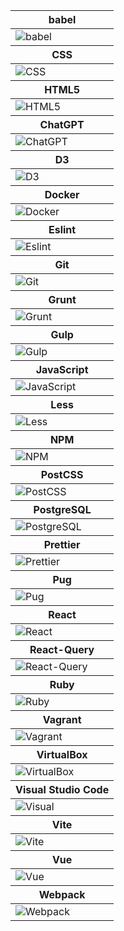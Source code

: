 <table>
<thead>
<tr>
<th style='height: 20px;'>
babel
</th>
</tr>
</thead>
<tbody>
<tr>
<td style='height: 20px;'>
<img src=https://github.com/AndriiKot/___Icons__and__Links___/blob/main/icons/babel.svg alt=babel>
</td>
</tr>
</tbody>
<thead>
<tr>
<th style='height: 20px;'>
CSS
</th>
</tr>
</thead>
<tbody>
<tr>
<td style='height: 20px;'>
<img src=https://github.com/AndriiKot/___Icons__and__Links___/blob/main/icons/css.svg alt=CSS>
</td>
</tr>
</tbody>
<thead>
<tr>
<th style='height: 20px;'>
HTML5
</th>
</tr>
</thead>
<tbody>
<tr>
<td style='height: 20px;'>
<img src=https://github.com/AndriiKot/___Icons__and__Links___/blob/main/icons/html.svg alt=HTML5>
</td>
</tr>
</tbody>
<thead>
<tr>
<th style='height: 20px;'>
ChatGPT
</th>
</tr>
</thead>
<tbody>
<tr>
<td style='height: 20px;'>
<img src=https://github.com/AndriiKot/___Icons__and__Links___/blob/main/icons/chatgpt.svg alt=ChatGPT>
</td>
</tr>
</tbody>
<thead>
<tr>
<th style='height: 20px;'>
D3
</th>
</tr>
</thead>
<tbody>
<tr>
<td style='height: 20px;'>
<img src=https://github.com/AndriiKot/___Icons__and__Links___/blob/main/icons/d3.svg alt=D3>
</td>
</tr>
</tbody>
<thead>
<tr>
<th style='height: 20px;'>
Docker
</th>
</tr>
</thead>
<tbody>
<tr>
<td style='height: 20px;'>
<img src=https://github.com/AndriiKot/___Icons__and__Links___/blob/main/icons/docker.svg alt=Docker>
</td>
</tr>
</tbody>
<thead>
<tr>
<th style='height: 20px;'>
Eslint
</th>
</tr>
</thead>
<tbody>
<tr>
<td style='height: 20px;'>
<img src=https://github.com/AndriiKot/___Icons__and__Links___/blob/main/icons/eslint.svg alt=Eslint>
</td>
</tr>
</tbody>
<thead>
<tr>
<th style='height: 20px;'>
Git
</th>
</tr>
</thead>
<tbody>
<tr>
<td style='height: 20px;'>
<img src=https://github.com/AndriiKot/___Icons__and__Links___/blob/main/icons/git.svg alt=Git>
</td>
</tr>
</tbody>
<thead>
<tr>
<th style='height: 20px;'>
Grunt
</th>
</tr>
</thead>
<tbody>
<tr>
<td style='height: 20px;'>
<img src=https://github.com/AndriiKot/___Icons__and__Links___/blob/main/icons/grunt.svg alt=Grunt>
</td>
</tr>
</tbody>
<thead>
<tr>
<th style='height: 20px;'>
Gulp
</th>
</tr>
</thead>
<tbody>
<tr>
<td style='height: 20px;'>
<img src=https://github.com/AndriiKot/___Icons__and__Links___/blob/main/icons/gulp.svg alt=Gulp>
</td>
</tr>
</tbody>
<thead>
<tr>
<th style='height: 20px;'>
JavaScript
</th>
</tr>
</thead>
<tbody>
<tr>
<td style='height: 20px;'>
<img src=https://github.com/AndriiKot/___Icons__and__Links___/blob/main/icons/javascript-1.svg alt=JavaScript>
</td>
</tr>
</tbody>
<thead>
<tr>
<th style='height: 20px;'>
Less
</th>
</tr>
</thead>
<tbody>
<tr>
<td style='height: 20px;'>
<img src=https://github.com/AndriiKot/___Icons__and__Links___/blob/main/icons/less.svg alt=Less>
</td>
</tr>
</tbody>
<thead>
<tr>
<th style='height: 20px;'>
NPM
</th>
</tr>
</thead>
<tbody>
<tr>
<td style='height: 20px;'>
<img src=https://github.com/AndriiKot/___Icons__and__Links___/blob/main/icons/npm.svg alt=NPM>
</td>
</tr>
</tbody>
<thead>
<tr>
<th style='height: 20px;'>
PostCSS
</th>
</tr>
</thead>
<tbody>
<tr>
<td style='height: 20px;'>
<img src=https://github.com/AndriiKot/___Icons__and__Links___/blob/main/icons/postcss.svg alt=PostCSS>
</td>
</tr>
</tbody>
<thead>
<tr>
<th style='height: 20px;'>
PostgreSQL
</th>
</tr>
</thead>
<tbody>
<tr>
<td style='height: 20px;'>
<img src=https://github.com/AndriiKot/___Icons__and__Links___/blob/main/icons/postgresql.svg alt=PostgreSQL>
</td>
</tr>
</tbody>
<thead>
<tr>
<th style='height: 20px;'>
Prettier
</th>
</tr>
</thead>
<tbody>
<tr>
<td style='height: 20px;'>
<img src=https://github.com/AndriiKot/___Icons__and__Links___/blob/main/icons/prettier.svg alt=Prettier>
</td>
</tr>
</tbody>
<thead>
<tr>
<th style='height: 20px;'>
Pug
</th>
</tr>
</thead>
<tbody>
<tr>
<td style='height: 20px;'>
<img src=https://github.com/AndriiKot/___Icons__and__Links___/blob/main/icons/pug.svg alt=Pug>
</td>
</tr>
</tbody>
<thead>
<tr>
<th style='height: 20px;'>
React
</th>
</tr>
</thead>
<tbody>
<tr>
<td style='height: 20px;'>
<img src=https://github.com/AndriiKot/___Icons__and__Links___/blob/main/icons/react.svg alt=React>
</td>
</tr>
</tbody>
<thead>
<tr>
<th style='height: 20px;'>
React-Query
</th>
</tr>
</thead>
<tbody>
<tr>
<td style='height: 20px;'>
<img src=https://github.com/AndriiKot/___Icons__and__Links___/blob/main/icons/react-query.svg alt=React-Query>
</td>
</tr>
</tbody>
<thead>
<tr>
<th style='height: 20px;'>
Ruby
</th>
</tr>
</thead>
<tbody>
<tr>
<td style='height: 20px;'>
<img src=https://github.com/AndriiKot/___Icons__and__Links___/blob/main/icons/ruby.svg alt=Ruby>
</td>
</tr>
</tbody>
<thead>
<tr>
<th style='height: 20px;'>
Vagrant
</th>
</tr>
</thead>
<tbody>
<tr>
<td style='height: 20px;'>
<img src=https://github.com/AndriiKot/___Icons__and__Links___/blob/main/icons/vagrant.svg alt=Vagrant>
</td>
</tr>
</tbody>
<thead>
<tr>
<th style='height: 20px;'>
VirtualBox
</th>
</tr>
</thead>
<tbody>
<tr>
<td style='height: 20px;'>
<img src=https://github.com/AndriiKot/___Icons__and__Links___/blob/main/icons/virtualbox.svg alt=VirtualBox>
</td>
</tr>
</tbody>
<thead>
<tr>
<th style='height: 20px;'>
Visual Studio Code
</th>
</tr>
</thead>
<tbody>
<tr>
<td style='height: 20px;'>
<img src=https://github.com/AndriiKot/___Icons__and__Links___/blob/main/icons/visual-studio-code.svg alt=Visual Studio Code>
</td>
</tr>
</tbody>
<thead>
<tr>
<th style='height: 20px;'>
Vite
</th>
</tr>
</thead>
<tbody>
<tr>
<td style='height: 20px;'>
<img src=https://github.com/AndriiKot/___Icons__and__Links___/blob/main/icons/vitejs.svg alt=Vite>
</td>
</tr>
</tbody>
<thead>
<tr>
<th style='height: 20px;'>
Vue
</th>
</tr>
</thead>
<tbody>
<tr>
<td style='height: 20px;'>
<img src=https://github.com/AndriiKot/___Icons__and__Links___/blob/main/icons/vue.svg alt=Vue>
</td>
</tr>
</tbody>
<thead>
<tr>
<th style='height: 20px;'>
Webpack
</th>
</tr>
</thead>
<tbody>
<tr>
<td style='height: 20px;'>
<img src=https://github.com/AndriiKot/___Icons__and__Links___/blob/main/icons/webpack.svg alt=Webpack>
</td>
</tr>
</tbody>
</table>
